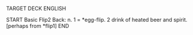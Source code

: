TARGET DECK
ENGLISH

START
Basic
Flip2
Back: n. 1 = *egg-flip. 2 drink of heated beer and spirit. [perhaps from *flip1]
END

